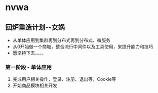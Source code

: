 # nvwa
## 回炉重造计划--女娲
+ 从单体应用到集群再到分布式再到分布式、微服务
+ 从0开始做一个商城，整合流行中间件以及工具使用，来提升能力和技巧
+ 愿坚持下去。。。。

### 第一阶段 - 单体应用
1. 完成用户相关操作，登录、注册、退出等，Cookie等
2. 开始商品模块相关开发